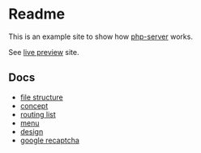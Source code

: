 # Readme

This is an example site to show how [php-server](https://github.com/Romchik38/server) works.

See [live preview](https://site1.romanenko-studio.dev) site.

## Docs

- [file structure](/docs/)
- [concept](/docs/concept.md)
- [routing list](/docs/routing_list.md)
- [menu](/docs/menu.md)
- [design](/docs/html_design.md)
- [google recaptcha](/docs/recaptcha.md)
